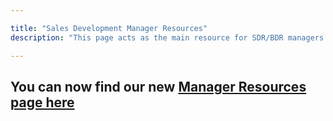 ```yaml
---

title: "Sales Development Manager Resources"
description: "This page acts as the main resource for SDR/BDR managers."  

---
```



## You can now find our new [Manager Resources page here](/handbook/marketing/sales-development/sales-development-tools/#sales-dev-manager-resources)
